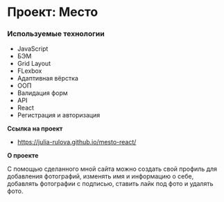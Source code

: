# Проект: Место

### Используемые технологии

* JavaScript
* БЭМ
* Grid Layout
* FLexbox
* Адаптивная вёрстка
* ООП
* Валидация форм
* API
* React
* Регистрация и авторизация

**Ссылка на проект**

* https://julia-rulova.github.io/mesto-react/

**О проекте**

С помощью сделанного мной сайта можно создать свой профиль для добавления фотографий, изменять имя и информацию о себе, добавлять фотографии с подписью, ставить лайк под фото и удалять фото.